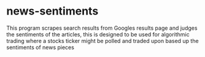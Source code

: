 # news-sentiments

This program scrapes search results from Googles results page and judges the sentiments of the articles, this is designed to be used for algorithmic trading where a stocks ticker might be polled and traded upon based up the sentiments of news pieces
